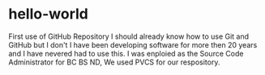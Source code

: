 # hello-world
First use of GitHub Repository
I should already know how to use Git and GitHub but I don't
I have been developing software for more then 20 years and I have nevered had to use this. I was enploied as the Source Code Administrator for BC BS ND, We used PVCS for our respository.
